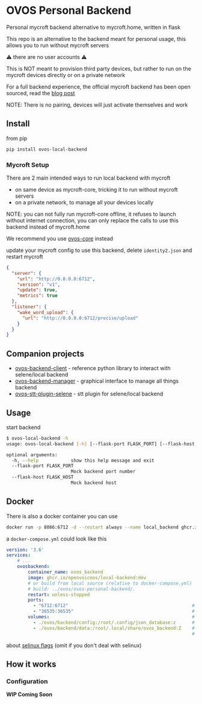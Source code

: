 # OVOS Personal Backend

Personal mycroft backend alternative to mycroft.home, written in flask

This repo is an alternative to the backend meant for personal usage, this allows you to run without mycroft servers

:warning: there are no user accounts :warning:

This is NOT meant to provision third party devices, but rather to run on the mycroft devices directly or on a private network

For a full backend experience, the official mycroft backend has been open sourced, read the [blog post](https://mycroft.ai/blog/open-sourcing-the-mycroft-backend/)

NOTE: There is no pairing, devices will just activate themselves and work

## Install

from pip

```bash
pip install ovos-local-backend
```

### Mycroft Setup

There are 2 main intended ways to run local backend with mycroft

- on same device as mycroft-core, tricking it to run without mycroft servers
- on a private network, to manage all your devices locally

NOTE: you can not fully run mycroft-core offline, it refuses to launch without internet connection, you can only replace the calls to use this backend instead of mycroft.home

We recommend you use [ovos-core](https://github.com/OpenVoiceOS/ovos-core) instead

update your mycroft config to use this backend, delete `identity2.json` and restart mycroft

```json
{
  "server": {
    "url": "http://0.0.0.0:6712",
    "version": "v1",
    "update": true,
    "metrics": true
  },
  "listener": {
    "wake_word_upload": {
      "url": "http://0.0.0.0:6712/precise/upload"
    }
  }
}
```


## Companion projects

- [ovos-backend-client](https://github.com/OpenVoiceOS/ovos-backend-client) - reference python library to interact with selene/local backend
- [ovos-backend-manager](https://github.com/OpenVoiceOS/ovos-backend-manager) - graphical interface to manage all things backend
- [ovos-stt-plugin-selene](https://github.com/OpenVoiceOS/ovos-stt-plugin-selene) - stt plugin for selene/local backend

## Usage

start backend

```bash
$ ovos-local-backend -h
usage: ovos-local-backend [-h] [--flask-port FLASK_PORT] [--flask-host FLASK_HOST]

optional arguments:
  -h, --help            show this help message and exit
  --flask-port FLASK_PORT
                        Mock backend port number
  --flask-host FLASK_HOST
                        Mock backend host

```


## Docker

There is also a docker container you can use

```bash
docker run -p 8086:6712 -d --restart always --name local_backend ghcr.io/openvoiceos/local-backend:dev
```

a `docker-compose.yml` could look like this
```yaml
version: '3.6'
services:
    # ...
    ovosbackend:
        container_name: ovos_backend
        image: ghcr.io/openvoiceos/local-backend:dev
        # or build from local source (relative to docker-compose.yml)
        # build: ../ovos/ovos-personal-backend/.
        restart: unless-stopped
        ports:
          - "6712:6712"                                              # default port backend API
          - "36535:36535"                                            # default port backend-manager
        volumes:                                                     # <host>:<guest>:<SELinux flag>
          - ./ovos/backend/config:/root/.config/json_database:z      # shared config directory
          - ./ovos/backend/data:/root/.local/share/ovos_backend:Z    # shared data directory
                                                                     # set `data_path` to `/root/.local/share/ovos_backend`
```
about [selinux flags](https://docs.docker.com/storage/bind-mounts/#configure-the-selinux-label) (omit if you don't deal with selinux)

## How it works

### Configuration
**WIP Coming Soon**
